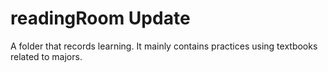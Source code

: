 # readingRoom Update

A folder that records learning. It mainly contains practices using textbooks related to majors.
